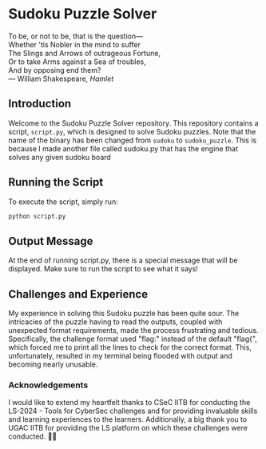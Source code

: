 # Sudoku Puzzle Solver

To be, or not to be, that is the question—  
Whether 'tis Nobler in the mind to suffer  
The Slings and Arrows of outrageous Fortune,  
Or to take Arms against a Sea of troubles,  
And by opposing end them?  
— William Shakespeare, *Hamlet*

## Introduction

Welcome to the Sudoku Puzzle Solver repository. This repository contains a script, `script.py`, which is designed to solve Sudoku puzzles. 
Note that the name of the binary has been changed from `sudoku` to `sudoku_puzzle`.
This is because I made another file called sudoku.py that has the engine that solves any given sudoku board

## Running the Script

To execute the script, simply run:

```bash
python script.py
```

## Output Message
At the end of running script.py, there is a special message that will be displayed. Make sure to run the script to see what it says!

## Challenges and Experience
My experience in solving this Sudoku puzzle has been quite sour. 
The intricacies of the puzzle having to read the outputs, coupled with unexpected format requirements, made the process frustrating and tedious. Specifically, the challenge format used "flag:" instead of the default "flag{", which forced me to print all the lines to check for the correct format. This, unfortunately, resulted in my terminal being flooded with output and becoming nearly unusable.

### Acknowledgements
I would like to extend my heartfelt thanks to CSeC IITB for conducting the LS-2024 - Tools for CyberSec challenges and for providing invaluable skills and learning experiences to the learners.
Additionally, a big thank you to UGAC IITB for providing the LS platform on which these challenges were conducted. 🙏🙏
